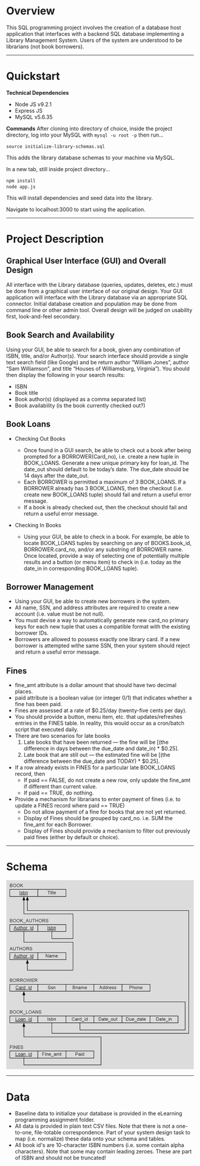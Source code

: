 # **Overview**

This SQL programming project involves the creation of a database host application that
interfaces with a backend SQL database implementing a Library Management System. Users of
the system are understood to be librarians (not book borrowers).

---

# **Quickstart**

**Technical Dependencies**
  * Node JS v9.2.1
  * Express JS
  * MySQL v5.6.35

**Commands**
After cloning into directory of choice, inside the project directory, log into your MySQL with `mysql -u root -p` then run...
```
source initialize-library-schemas.sql
```
This adds the library database schemas to your machine via MySQL.

In a new tab, still inside project directory...
```
npm install
node app.js
```

This will install dependencies and seed data into the library.

Navigate to localhost:3000 to start using the application.

---

# **Project Description**

## **Graphical User Interface (GUI) and Overall Design**
All interface with the Library database (queries, updates, deletes, etc.) must be done from a graphical user interface of  our original design. Your GUI application will interface with the Library database via an appropriate SQL connector. Initial database creation and population may be done from command line or other admin tool. Overall design will be judged on usability first, look-and-feel secondary.

## **Book Search and Availability**
Using your GUI, be able to search for a book, given any combination of ISBN, title, and/or Author(s). Your search interface should provide a single text search field (like Google) and be return author “William Jones”, author “Sam Williamson”, and title “Houses of Williamsburg, Virginia”). You should then display the following in your search results:
* ISBN
* Book title
* Book author(s) (displayed as a comma separated list)
* Book availability (is the book currently checked out?)

## **Book Loans**
* Checking Out Books
  * Once found in a GUI search, be able to check out a book after being prompted for a BORROWER(Card_no), i.e. create a new tuple in BOOK_LOANS. Generate a new unique primary key for loan_id. The date_out should default to be today’s date. The due_date should be 14 days after the date_out.
  * Each BORROWER is permitted a maximum of 3 BOOK_LOANS. If a BORROWER already has 3 BOOK_LOANS, then the checkout (i.e. create new BOOK_LOANS tuple) should fail and return a useful error message.
  * If a book is already checked out, then the checkout should fail and return a useful error message.

* Checking In Books
  * Using your GUI, be able to check in a book. For example, be able to locate BOOK_LOANS tuples by searching on any of BOOKS.book_id, BORROWER.card_no, and/or any substring of BORROWER name. Once located, provide a way of selecting one of potentially multiple results and a button (or menu item) to check in (i.e. today as the date_in in corresponding BOOK_LOANS tuple).

## **Borrower Management**
* Using your GUI, be able to create new borrowers in the system.
* All name, SSN, and address attributes are required to create a new account (i.e. value must be not null).
* You must devise a way to automatically generate new card_no primary keys for each new tuple that uses a compatible format with the existing borrower IDs.
* Borrowers are allowed to possess exactly one library card. If a new borrower is attempted withe same SSN, then your system should reject and return a useful error message.

## **Fines**
* fine_amt attribute is a dollar amount that should have two decimal places.
* paid attribute is a boolean value (or integer 0/1) that indicates whether a fine has been paid.
* Fines are assessed at a rate of $0.25/day (twenty-five cents per day).
* You should provide a button, menu item, etc. that updates/refreshes entries in the FINES table. In reality, this would occur as a cron/batch script that executed daily.
* There are two scenarios for late books
  1. Late books that have been returned — the fine will be [(the difference in days between the due_date and date_in) * $0.25].
  2. Late book that are still out — the estimated fine will be [(the difference between the due_date and TODAY) * $0.25].
* If a row already exists in FINES for a particular late BOOK_LOANS record, then
  * If paid == FALSE, do not create a new row, only update the fine_amt if different than current value.
  * If paid == TRUE, do nothing.
* Provide a mechanism for librarians to enter payment of fines (i.e. to update a FINES record where paid == TRUE)
  * Do not allow payment of a fine for books that are not yet returned.
  * Display of Fines should be grouped by card_no. i.e. SUM the fine_amt for each Borrower.
  * Display of Fines should provide a mechanism to filter out previously paid fines (either by default or choice).

---

# **Schema**
![Alt text](./schema_img.png?raw=true "Title")

---

# **Data**
* Baseline data to initialize your database is provided in the eLearning programming assignment folder.
* All data is provided in plain text CSV files. Note that there is not a one-to-one, file-totable correspondence. Part of your system design task to map (i.e. normalize) these data onto your schema and tables.
* All book id's are 10-character ISBN numbers (i.e. some contain alpha characters). Note that some may contain leading zeroes. These are part of ISBN and should not be truncated!
